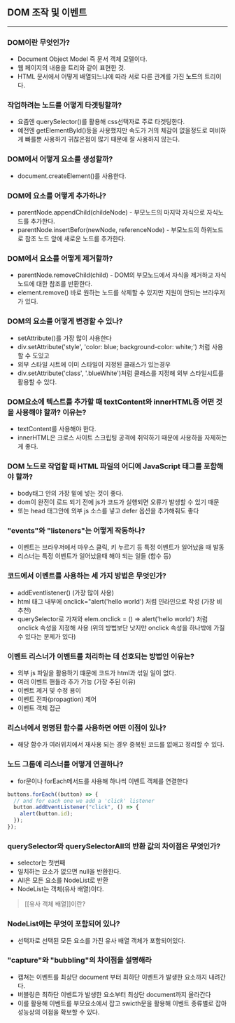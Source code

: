 ## DOM 조작 및 이벤트
---
### DOM이란 무엇인가?
- Document Object Model 즉 문서 객체 모델이다.
- 웹 페이지의 내용을 트리와 같이 표현한 것.
- HTML 문서에서 어떻게 배열되느냐에 따라 서로 다른 관계를 가진 **노드**의 트리이다.
### 작업하려는 노드를 어떻게 타겟팅할까?
- 요즘엔 querySelector()를 활용해 css선택자로 주로 타겟팅한다.
- 예전엔 getElementById()등을 사용했지만 속도가 거의 체감이 없을정도로 미비하게 빠를뿐 사용하기 귀찮은점이 많기 때문에 잘 사용하지 않는다.
### DOM에서 어떻게 요소를 생성할까?
- document.createElement()를 사용한다.
### DOM에 요소를 어떻게 추가하나?
- parentNode.appendChild(childeNode) - 부모노드의 마지막 자식으로 자식노드를 추가한다.
- parentNode.insertBefor(newNode, referenceNode) - 부모노드의 하위노드로 참조 노드 앞에 새로운 노드를 추가한다.
### DOM에서 요소를 어떻게 제거할까?
- parentNode.removeChild(child) - DOM의 부모노드에서 자식을 제거하고 자식노드에 대한 참조를 반환한다.
- element.remove() 바로 원하는 노드를 삭제할 수 있지만 지원이 안되는 브라우저가 있다.

### DOM의 요소를 어떻게 변경할 수 있나?
- setAttribute()를 가장 많이 사용한다
- div.setAttribute('style', 'color: blue; background-color: white;') 처럼 사용할 수 도있고
- 외부 스타일 시트에 이미 스타일이 지정된 클래스가 있는경우
- div.setAttribute('class', '.blueWhite')처럼 클래스를 지정해 외부 스타일시트를 활용할 수 있다.

### DOM요소에 텍스트를 추가할 때 textContent와 innerHTML중 어떤 것을 사용해야 할까? 이유는?
- textContent를 사용해야 한다.
- innerHTML은 크로스 사이트 스크립팅 공격에 취약하기 때문에 사용하을 자제하는게 좋다.

### DOM 노드로 작업할 때 HTML 파일의 어디에 JavaScript 태그를 포함해야 할까?
- body태그 안의 가장 밑에 넣는 것이 좋다.
- dom이 완전이 로드 되기 전에 js가 코드가 실행되면 오류가 발생할 수 있기 때문
- 또는 head 태그안에 외부 js 소스를 넣고 defer 옵션을 추가해줘도 좋다

### "events"와 "listeners"는 어떻게 작동하나?
- 이벤트는 브라우저에서 마우스 클릭, 키 누르기 등 특정 이벤트가 일어났을 때 발동
- 리스너는 특정 이벤트가 일어났을때 해야 되는 일들 (함수 등)

### 코드에서 이벤트를 사용하는 세 가지 방법은 무엇인가?
- addEventlistener() (가장 많이 사용)
- html 태그 내부에 onclick="alert('hello world') 처럼 인라인으로 작성 (가장 비추천)
- querySelector로 가져와 elem.onclick = () => alert('hello world') 처럼 onclick 속성을 지정해 사용 (위의 방법보단 낫지만 onclick 속성을 하나밖에 가질 수 있다는 문제가 있다)

### 이벤트 리스너가 이벤트를 처리하는 데 선호되는 방법인 이유는?
- 외부 js 파일을 활용하기 떄문에 코드가 html과 섞일 일이 없다.
- 여러 이벤트 핸들라 추가 가능 (가장 주된 이유)
- 이벤트 제거 및 수정 용이
- 이벤트 전파(propagtion) 제어
- 이벤트 객체 접근

### 리스너에서 명명된 함수를 사용하면 어떤 이점이 있나?
-  해당 함수가 여러위치에서 재사용 되는 경우 중복된 코드를 없애고 정리할 수 있다.

### 노드 그룹에 리스너를 어떻게 연결하나?
- for문이나 forEach메서드를 사용해 하나씩 이벤트 객체를 연결한다
```javascript
buttons.forEach((button) => {
  // and for each one we add a 'click' listener
  button.addEventListener("click", () => {
    alert(button.id);
  });
});
```

### querySelector와 querySelectorAll의 반환 값의 차이점은 무엇인가?
- selector는 첫번째 
- 일치하는 요소가 없으면 null을 반환한다.
- All은 모든 요소를 NodeList로 반환
- NodeList는 객체(유사 배열)이다.

> [[유사 객체 배열]]이란?

### NodeList에는 무엇이 포함되어 있나?
- 선택자로 선택된 모든 요소를 가진 유사 배열 객체가 포함되어있다.

### "capture"와 "bubbling"의 차이점을 설명해라
- 캡쳐는 이벤트를 최상단 document 부터 최하단 이벤트가 발생한 요소까지 내려간다.
- 버블링은 최하단 이벤트가 발생한 요소부터 최상단 document까지 올라간다
- 이를 활용해 이벤트를 부모요소에서 잡고 swicth문을 활용해 이벤트 종류별로 잡아 성능상의 이점을 확보할 수 있다.